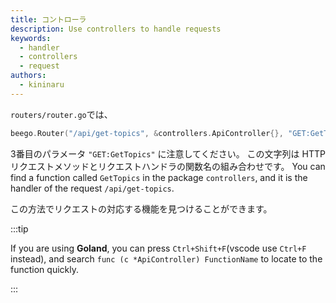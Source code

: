```yaml
---
title: コントローラ
description: Use controllers to handle requests
keywords:
  - handler
  - controllers
  - request
authors:
  - kininaru
---
```


`routers/router.go`では、

```go
beego.Router("/api/get-topics", &controllers.ApiController{}, "GET:GetTopics")
```

3番目のパラメータ `"GET:GetTopics"` に注意してください。 この文字列は HTTP リクエストメソッドとリクエストハンドラの関数名の組み合わせです。 You can find a function called `GetTopics` in the package `controllers`, and it is the handler of the request `/api/get-topics`.

この方法でリクエストの対応する機能を見つけることができます。

:::tip

If you are using **Goland**, you can press `Ctrl+Shift+F`(vscode use `Ctrl+F` instead), and search `func (c *ApiController) FunctionName` to locate to the function quickly.

:::